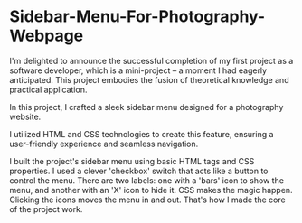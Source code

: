 # Sidebar-Menu-For-Photography-Webpage

I'm delighted to announce the successful completion of my first project as a software developer, which is a mini-project – a moment I had eagerly anticipated. This project embodies the fusion of theoretical knowledge and practical application.

In this project, I crafted a sleek sidebar menu designed for a photography website.

I utilized HTML and CSS technologies to create this feature, ensuring a user-friendly experience and seamless navigation.

I built the project's sidebar menu using basic HTML tags and CSS properties. I used a clever 'checkbox' switch that acts like a button to control the menu. There are two labels: one with a 'bars' icon to show the menu, and another with an 'X' icon to hide it. CSS makes the magic happen. Clicking the icons moves the menu in and out. That's how I made the core of the project work.
